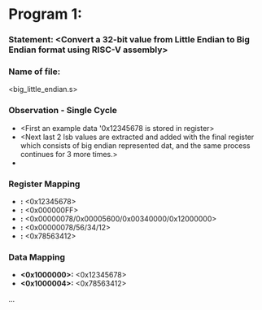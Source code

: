 # Program 1: 
### Statement: <Convert a 32-bit value from Little Endian to Big Endian format using RISC-V assembly>

### Name of file:
<big_little_endian.s>

### Observation - Single Cycle
- <First an example data '0x12345678 is stored in register>
- <Next last 2 lsb values are extracted and added with the final register which consists of big endian represented dat, and the same process continues for 3 more times.>
- <The final value is stored in the memory.>
### Register Mapping
- **<X1>:** <0x12345678>
- **<X2>:** <0x000000FF>
- **<X3>:** <0x00000078/0x00005600/0x00340000/0x12000000>
- **<X5>:** <0x00000078/56/34/12>
- **<X4>:** <0x78563412>

### Data Mapping
- **<0x1000000>:** <0x12345678>
- **<0x1000004>:** <0x78563412>


...
